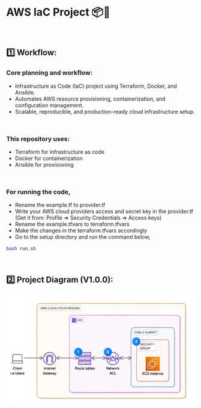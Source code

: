 # AWS IaC Project 📦🚀

<br>

## 1️⃣ Workflow:

### Core planning and workflow:

- Infrastructure as Code (IaC) project using Terraform, Docker, and Ansible. 
- Automates AWS resource provisioning, containerization, and configuration management. 
- Scalable, reproducible, and production-ready cloud infrastructure setup.

<br>

### This repository uses:

- Terraform for infrastructure as code
- Docker for containerization
- Ansible for provisioning

<br>

### For running the code,

- Rename the example.tf to provider.tf
- Write your AWS cloud providers access and secret key in the provider.tf (Get it from: Profile => Security Credentials => Access keys)
- Rename the example.tfvars to terraform.tfvars
- Make the changes in the terraform.tfvars accordingly
- Go to the setup directory and run the command below,

```sh
bash run.sh
```

<br>

## 2️⃣ Project Diagram (V1.0.0):

<img src="/public/layout.PNG" alt="Project Layout"/>

